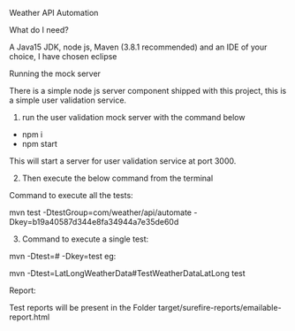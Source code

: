 Weather API Automation 

What do I need?

A Java15 JDK, node js, Maven (3.8.1 recommended) and an IDE of your choice, I have chosen eclipse

Running the mock server

There is a simple node js server component shipped with this project, this is a simple user validation service.

1) run the user validation mock server with the command below

- npm i
- npm start

This will start a server for user validation service at port 3000.

2) Then execute the below command from the terminal

Command to execute all the tests:

mvn test -DtestGroup=com/weather/api/automate -Dkey=b19a40587d344e8fa34944a7e35de60d

3) Command to execute a single test:

mvn -Dtest=<classname>#<method name> -Dkey=<key>test
eg:

mvn -Dtest=LatLongWeatherData#TestWeatherDataLatLong test


Report:

Test reports will be present in the Folder target/surefire-reports/emailable-report.html


